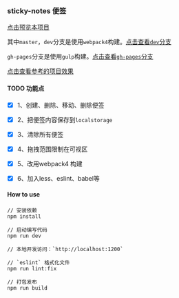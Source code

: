 ### sticky-notes 便签

[点击预览本项目](https://lxchuan12.github.io/sticky-notes/dist/?_blank "点击预览本项目")

其中`master`，`dev`分支是使用`webpack4`构建。[点击查看`dev`分支](https://github.com/lxchuan12/sticky-notes/tree/dev)

`gh-pages`分支是使用`gulp`构建。[点击查看`gh-pages`分支](https://github.com/lxchuan12/sticky-notes/tree/gh-pages)

[点击查看参考的项目效果](https://webkit.org/demos/sticky-notes/?_blank "点击查看参考的项目效果")


#### TODO 功能点

- [x] 1、创建、删除、移动、删除便签

- [x] 2、把便签内容保存到`localstorage`

- [x] 3、清除所有便签

- [x] 4、拖拽范围限制在可视区

- [x] 5、改用webpack4 构建

- [x] 6、加入less、eslint、babel等

#### How to use
```
// 安装依赖
npm install

// 启动编写代码
npm run dev

// 本地开发访问：`http://localhost:1200`

// `eslint` 格式化文件
npm run lint:fix

// 打包发布
npm run build
```